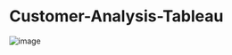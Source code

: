 # Customer-Analysis-Tableau
![image](https://user-images.githubusercontent.com/101715919/186987773-afe6d1c5-7bdc-473e-be41-8fdc68cc8c4f.png)

